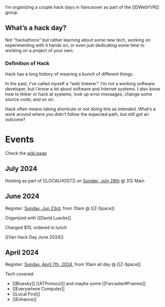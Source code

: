 ---
---

I’m organizing a couple hack days in Vancouver as part of the [[DWebYVR]] group. 
## What’s a hack day?

Not “hackathons” but rather learning about some new tech, working on experimenting with it hands on, or even just dedicating some time to working on a project of your own. 
### Definition of Hack

Hack has a long history of meaning a bunch of different things.

In the past, I’ve called myself a “web tinkerer”. I’m not a working software developer, but I know a lot about software and Internet systems. I also know how to tinker or hack at systems, look up error messages, change some source code, and so on. 

Hack often means taking shortcuts or not doing this as intended. What’s a work around where you didn’t follow the expected path, but still got an outcome?

# Events

Check the [wiki page](https://dwebyvr.org/wiki/Vancouver_Hack_Day)

## July 2024

Hosting as part of [[LOCALHOST]] on [Sunday, July 28th](https://lu.ma/0p6mdkhf) @ 312 Main

## June 2024

Register: [Sunday, Jun 23rd](https://lu.ma/nskqnv2j), from 10am @ [[Z-Space]]

Organized with [[David Luecke]]

Charged $10, ordered in lunch

[[Van Hack Day June 2024]]
## April 2024

Register: [Sunday, April 7th, 2024](https://lu.ma/vancouver-hack-day-april2024), from 10am all day @ [[Z-Space]]

Tech covered:
* [[Bluesky]] [[ATProtocol]] and maybe some [[Farcaster#Frames]]
* [[Everywhere Computer]] 
* [[Local First]]
* [[Enhance]]


